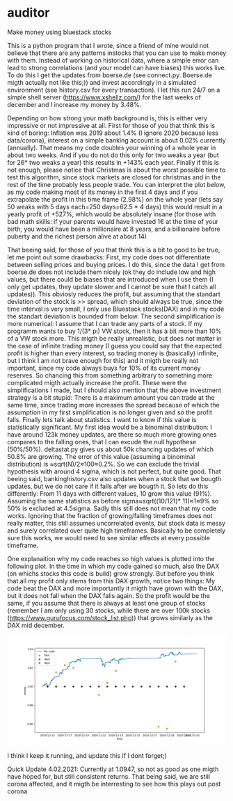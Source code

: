 # auditor
Make money using bluestack stocks

This is a python program that I wrote, since a friend of mine would not believe that there are any patterns instocks that you can use to make money with them. Instead of working on historical data, where a simple error can lead to strong correlations (and your model can have biases) this works live. To do this I get the updates from boerse.de (see connect.py. Boerse.de migth actually not like this;)) and invest accordingly in a simulated environment (see history.csv for every transaction). I let this run 24/7 on a simple shell server (https://www.xshellz.com/) for the last weeks of december and I increase my money by 3.48%.

Depending on how strong your math background is, this is either very impressive or not impressive at all. 
First for those of you that think this is kind of boring: Inflation was 2019 about 1.4% (I ignore 2020 because less data/corona), interest on a simple banking account is about 0.02% currently (annually). That means my code doubles your winning of a whole year in about two weeks. And if you do not do this only for two weaks a year (but for 26* two weaks a year) this results in +143% each year. Finally if this is not enough, please notice that Christmas is about the worst possible time to test this algorithm, since stock markets are closed for christmas and in the rest of the time probably less people trade. You can interpret the plot below, as my code making most of its money in the first 4 days and if you extrapolate the profit in this time frame (2.98%) on the whole year (lets say 50 weaks with 5 days each=250 days=62.5 * 4 days) this would result in a yearly profit of +527%, which would be absolutely insane (for those with bad math skills: if your parents would have invested 1€ at the time of your birth, you would have been a millionaire at 8 years, and a billionaire before puberty and the richest person alive at about 14)

That beeing said, for those of you that think this is a bit to good to be true, let me point out some drawbacks:
First, my code does not differentiate between selling prices and buying prices. I do this, since the data I get from boerse.de does not include them nicely (ok they do include low and high values, but there could be biases that are introduced when I use them (I only get updates, they update slower and I cannot be sure that I catch all updates)). This obviosly reduces the profit, but assuming that the standart deviation of the stock is >> spread, which should always be true, since the time interval is very small, I only use Bluestack stocks(DAX) and in my code the standart deviation is bounded from below.
The second simplification is more numerical: I assume that I can trade any parts of a stock. If my programm wants to buy 1/(3* pi) VW stock, then it has a bit more than 10% of a VW stock more. This migth be really unrealistic, but does not matter in the case of infinite trading money (I guess you could say that the expected profit is higher than every interest, so trading money is (basically) infinite, but I think I am not brave enough for this) and it migth be really not important, since my code always buys for 10% of its current money reserves. So chancing this from something arbitrary to something more complicated migth actually increase the profit.
These were the simplifications I made, but I should also mention that the above investment strategy is a bit stupid: There is a maximum amount you can trade at the same time, since trading more increases the spread because of which the assumption in my first simplification is no longer given and so the profit falls.
Finally lets talk about statistics. I want to know if this value is statistically significant.
My first idea would be a binominal distribution: I have around 123k money updates, are there so much more growing ones compares to the falling ones, that I can excude the null hypothese (50%/50%). deltastat.py gives us about 50k chancing updates of which 50.8% are growing. The error of this value (assuming a binominal distribution) is ≈sqrt(N)/2≈100≈0.2%. So we can exclude the trivial hypothesis with around 4 sigma, which is not perfect, but quite good. That beeing said, bankinghistory.csv also updates when a stock that we bougth updates, but we do not care if it falls after we bougth it.
So lets do this differently: From 11 days with different values, 10 grow this value (91%). Assuming the same statistics as before sigma≈sqrt((10/121)* 11)≈1≈9% so 50% is excluded at 4.5sigma.
Sadly this still does not mean that my code works. Ignoring that the fraction of growing/falling timeframes does not really matter, this still assumes uncorrelated events, but stock data is messy and surely correlated over quite high timeframes. Basically to be completely sure this works, we would need to see similar effects at every possible timeframe.

One explanaition why my code reaches so high values is plotted into the following plot. In the time in which my code gained so much, also the DAX (on whichs stocks this code is build) grow strongly. But before you think that all my profit only stems from this DAX growth, notice two things: My code beat the DAX and more importantly it migth have grown with the DAX, but it does not fall when the DAX falls again. So the profit would be the same, if you assume that there is always at least one group of stocks (remember I am only using 30 stocks, while there are over 100k stocks (https://www.gurufocus.com/stock_list.php)) that grows similarly as the DAX mid december.






![](moneyovertime.png)


I think I keep it running, and update this if I dont forget;)

Quick Update 4.02.2021:
Currently at 1.0947, so not as good as one migth have hoped for, but still consistent returns. That being said, we are still corona affected, and it migth be interresting to see how this plays out post corona



